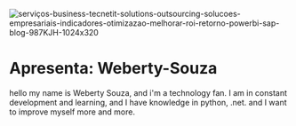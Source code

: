 ![serviços-business-tecnetit-solutions-outsourcing-solucoes-empresariais-indicadores-otimizazao-melhorar-roi-retorno-powerbi-sap-blog-987KJH-1024x320](https://user-images.githubusercontent.com/85639679/121422524-b3b76880-c945-11eb-866a-149665b20566.jpg)
# Apresenta: Weberty-Souza

hello my name is Weberty Souza, and i'm a technology fan. I am in constant development and learning, and I have knowledge in python, .net. and I want to improve myself more and more.
